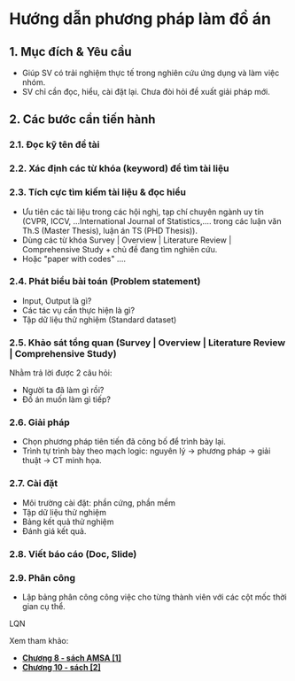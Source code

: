 # Hướng dẫn phương pháp làm đồ án

## 1. Mục đích & Yêu cầu

- Giúp SV có trải nghiệm thực tế trong nghiên cứu ứng dụng và làm việc nhóm.
- SV chỉ cần đọc, hiểu, cài đặt lại. Chưa đòi hỏi đề xuất giải pháp mới.

## 2. Các bước cần tiến hành

### 2.1. Đọc kỹ tên đề tài

### 2.2. Xác định các từ khóa (keyword) để tìm tài liệu

### 2.3. Tích cực tìm kiếm tài liệu & đọc hiểu

- Ưu tiên các tài liệu trong các hội nghị, tạp chí chuyên ngành uy tín (CVPR, ICCV, ...International Journal of Statistics,.... trong các luận văn Th.S (Master Thesis), luận án TS (PHD Thesis)).
- Dùng các từ khóa Survey | Overview | Literature Review | Comprehensive Study + chủ đề đang tìm nghiên cứu.
- Hoặc "paper with codes" ....

### 2.4. Phát biểu bài toán (Problem statement)

- Input, Output là gì?
- Các tác vụ cần thực hiện là gì?
- Tập dữ liệu thử nghiệm (Standard dataset)

### 2.5. Khảo sát tổng quan (Survey | Overview | Literature Review | Comprehensive Study)

Nhằm trả lời được 2 câu hỏi:

- Người ta đã làm gì rồi?
- Đồ án muốn làm gì tiếp?

### 2.6. Giải pháp

- Chọn phương pháp tiên tiến đã công bố để trình bày lại.
- Trình tự trình bày theo mạch logic: nguyên lý -> phương pháp -> giải thuật -> CT minh họa.

### 2.7. Cài đặt

- Môi trường cài đặt: phần cứng, phần mềm
- Tập dữ liệu thử nghiệm
- Bảng kết quả thử nghiệm
- Đánh giá kết quả.

### 2.8. Viết báo cáo (Doc, Slide)

### 2.9. Phân công

- Lập bảng phân công công việc cho từng thành viên với các cột mốc thời gian cụ thể.

LQN

Xem tham khảo:

- **[Chương 8 - sách AMSA [1]](https://github.com/phungquoctuan/HCMUS-MSA/blob/main/reference-books/%5B1%5D%20Applied%20Multivariate%20Statistical%20Analysis-LQN.pdf)**
- **[Chương 10 - sách [2]]([link_đến_tài_liệu_2](https://github.com/phungquoctuan/HCMUS-MSA/blob/main/reference-books/%5B2%5D%20Wolfgang-epdf.pub_applied-multivariate-statistical-analysis-LQN.pdf))**
